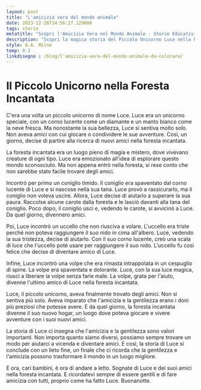 ```yaml
---
layout: post
title: "L'amicizia vera del mondo animale"
date: 2023-12-26T14:56:27.129080
tags: storie
metatitle: "Scopri l'Amicizia Vera nel Mondo Animale - Storie Educativi per Bambini"
description: "Scopri la magica storia del Piccolo Unicorno Luce nella Foresta Incantata. Un'avventura ricca di amicizia e gentilezza che insegna ai bambini l'importanza di aiutarsi a vicenda. Sognate con Luce e i suoi nuovi amici. Buonanotte."
style: A.A. Milne
temp: 0.3
linkdisegno : /blog/l'amicizia-vera-del-mondo-animale-da-colorare/
---
```

# Il Piccolo Unicorno nella Foresta Incantata

C'era una volta un piccolo unicorno di nome Luce. Luce era un unicorno speciale, con un corno lucente come un diamante e un manto bianco come la neve fresca. Ma nonostante la sua bellezza, Luce si sentiva molto solo. Non aveva amici con cui giocare o condividere le sue avventure. Così, un giorno, decise di partire alla ricerca di nuovi amici nella foresta incantata.

La foresta incantata era un luogo pieno di magia e mistero, dove vivevano creature di ogni tipo. Luce era emozionato all'idea di esplorare questo mondo sconosciuto. Ma non appena entrò nella foresta, si rese conto che non sarebbe stato facile trovare degli amici.

Incontrò per primo un coniglio timido. Il coniglio era spaventato dal corno lucente di Luce e si nascose nella sua tana. Luce provò a rassicurarlo, ma il coniglio non voleva uscire. Allora, Luce decise di aiutarlo a superare la sua paura. Raccolse alcune carote dalla foresta e le lasciò davanti alla tana del coniglio. Poco dopo, il coniglio uscì e, vedendo le carote, si avvicinò a Luce. Da quel giorno, divennero amici.

Poi, Luce incontrò un uccello che non riusciva a volare. L'uccello era triste perché non poteva raggiungere il suo nido in cima all'albero. Luce, vedendo la sua tristezza, decise di aiutarlo. Con il suo corno lucente, creò una scala di luce che l'uccello poté usare per raggiungere il suo nido. L'uccello fu così felice che decise di diventare amico di Luce.

Infine, Luce incontrò una volpe che era rimasta intrappolata in un cespuglio di spine. La volpe era spaventata e dolorante. Luce, con la sua luce magica, riuscì a liberare la volpe senza farle male. La volpe, grata per l'aiuto, divenne l'ultimo amico di Luce nella foresta incantata.

Luce, il piccolo unicorno, aveva finalmente trovato degli amici. Non si sentiva più solo. Aveva imparato che l'amicizia e la gentilezza erano i doni più preziosi che potesse avere. E da quel giorno, la foresta incantata divenne il suo nuovo hogar, un luogo dove poteva giocare e vivere avventure con i suoi nuovi amici.

La storia di Luce ci insegna che l'amicizia e la gentilezza sono valori importanti. Non importa quanto siamo diversi, possiamo sempre trovare un modo per aiutarci a vicenda e diventare amici. E così, la storia di Luce si conclude con un lieto fine, un finale che ci ricorda che la gentilezza e l'amicizia possono trasformare il mondo in un luogo migliore.

E ora, cari bambini, è ora di andare a letto. Sognate di Luce e dei suoi amici nella foresta incantata. E ricordatevi sempre di essere gentili e di fare amicizia con tutti, proprio come ha fatto Luce. Buonanotte.

        